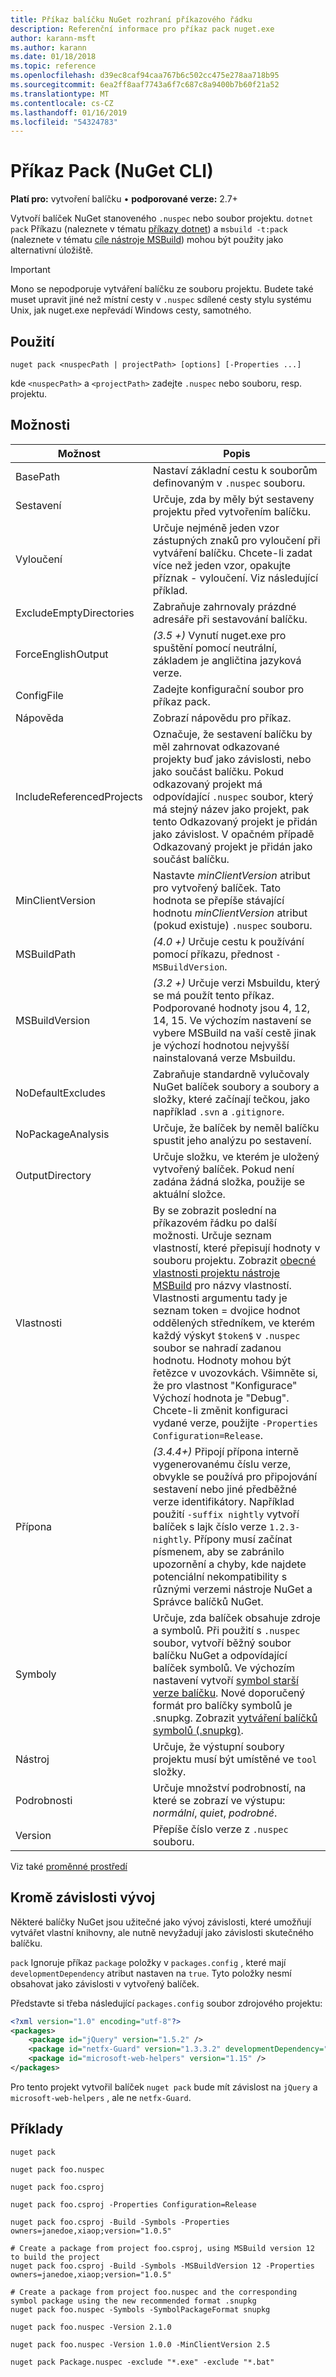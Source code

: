 ```yaml
---
title: Příkaz balíčku NuGet rozhraní příkazového řádku
description: Referenční informace pro příkaz pack nuget.exe
author: karann-msft
ms.author: karann
ms.date: 01/18/2018
ms.topic: reference
ms.openlocfilehash: d39ec8caf94caa767b6c502cc475e278aa718b95
ms.sourcegitcommit: 6ea2ff8aaf7743a6f7c687c8a9400b7b60f21a52
ms.translationtype: MT
ms.contentlocale: cs-CZ
ms.lasthandoff: 01/16/2019
ms.locfileid: "54324783"
---
```

# <a name="pack-command-nuget-cli"></a>Příkaz Pack (NuGet CLI)

**Platí pro:** vytvoření balíčku &bullet; **podporované verze:** 2.7+

Vytvoří balíček NuGet stanoveného `.nuspec` nebo soubor projektu. `dotnet pack` Příkazu (naleznete v tématu [příkazy dotnet](dotnet-Commands.md)) a `msbuild -t:pack` (naleznete v tématu [cíle nástroje MSBuild](../reference/msbuild-targets.md)) mohou být použity jako alternativní úložiště.

> [!Important]
> Mono se nepodporuje vytváření balíčku ze souboru projektu. Budete také muset upravit jiné než místní cesty v `.nuspec` sdílené cesty stylu systému Unix, jak nuget.exe nepřevádí Windows cesty, samotného.

## <a name="usage"></a>Použití

```cli
nuget pack <nuspecPath | projectPath> [options] [-Properties ...]
```

kde `<nuspecPath>` a `<projectPath>` zadejte `.nuspec` nebo souboru, resp. projektu.

## <a name="options"></a>Možnosti

| Možnost | Popis |
| --- | --- |
| BasePath | Nastaví základní cestu k souborům definovaným v `.nuspec` souboru. |
| Sestavení | Určuje, zda by měly být sestaveny projektu před vytvořením balíčku. |
| Vyloučení | Určuje nejméně jeden vzor zástupných znaků pro vyloučení při vytváření balíčku. Chcete-li zadat více než jeden vzor, opakujte příznak - vyloučení. Viz následující příklad. |
| ExcludeEmptyDirectories | Zabraňuje zahrnovaly prázdné adresáře při sestavování balíčku. |
| ForceEnglishOutput | *(3.5 +)*  Vynutí nuget.exe pro spuštění pomocí neutrální, základem je angličtina jazyková verze. |
| ConfigFile | Zadejte konfigurační soubor pro příkaz pack. |
| Nápověda | Zobrazí nápovědu pro příkaz. |
| IncludeReferencedProjects | Označuje, že sestavení balíčku by měl zahrnovat odkazované projekty buď jako závislosti, nebo jako součást balíčku. Pokud odkazovaný projekt má odpovídající `.nuspec` soubor, který má stejný název jako projekt, pak tento Odkazovaný projekt je přidán jako závislost. V opačném případě Odkazovaný projekt je přidán jako součást balíčku. |
| MinClientVersion | Nastavte *minClientVersion* atribut pro vytvořený balíček. Tato hodnota se přepíše stávající hodnotu *minClientVersion* atribut (pokud existuje) `.nuspec` souboru. |
| MSBuildPath | *(4.0 +)*  Určuje cestu k používání pomocí příkazu, přednost `-MSBuildVersion`. |
| MSBuildVersion | *(3.2 +)*  Určuje verzi Msbuildu, který se má použít tento příkaz. Podporované hodnoty jsou 4, 12, 14, 15. Ve výchozím nastavení se vybere MSBuild na vaší cestě jinak je výchozí hodnotou nejvyšší nainstalovaná verze Msbuildu. |
| NoDefaultExcludes | Zabraňuje standardně vylučovaly NuGet balíček soubory a soubory a složky, které začínají tečkou, jako například `.svn` a `.gitignore`. |
| NoPackageAnalysis | Určuje, že balíček by neměl balíčku spustit jeho analýzu po sestavení. |
| OutputDirectory | Určuje složku, ve kterém je uložený vytvořený balíček. Pokud není zadána žádná složka, použije se aktuální složce. |
| Vlastnosti | By se zobrazit poslední na příkazovém řádku po další možnosti. Určuje seznam vlastností, které přepisují hodnoty v souboru projektu. Zobrazit [obecné vlastnosti projektu nástroje MSBuild](/visualstudio/msbuild/common-msbuild-project-properties) pro názvy vlastností. Vlastnosti argumentu tady je seznam token = dvojice hodnot oddělených středníkem, ve kterém každý výskyt `$token$` v `.nuspec` soubor se nahradí zadanou hodnotu. Hodnoty mohou být řetězce v uvozovkách. Všimněte si, že pro vlastnost "Konfigurace" Výchozí hodnota je "Debug". Chcete-li změnit konfiguraci vydané verze, použijte `-Properties Configuration=Release`. |
| Přípona | *(3.4.4+)*  Připojí přípona interně vygenerovanému číslu verze, obvykle se používá pro připojování sestavení nebo jiné předběžné verze identifikátory. Například použití `-suffix nightly` vytvoří balíček s lajk číslo verze `1.2.3-nightly`. Přípony musí začínat písmenem, aby se zabránilo upozornění a chyby, kde najdete potenciální nekompatibility s různými verzemi nástroje NuGet a Správce balíčků NuGet. |
| Symboly | Určuje, zda balíček obsahuje zdroje a symbolů. Při použití s `.nuspec` soubor, vytvoří běžný soubor balíčku NuGet a odpovídající balíček symbolů. Ve výchozím nastavení vytvoří [symbol starší verze balíčku](../create-packages/Symbol-Packages.md). Nové doporučený formát pro balíčky symbolů je .snupkg. Zobrazit [vytváření balíčků symbolů (.snupkg)](../create-packages/Symbol-Packages-snupkg.md). |
| Nástroj | Určuje, že výstupní soubory projektu musí být umístěné ve `tool` složky. |
| Podrobnosti | Určuje množství podrobností, na které se zobrazí ve výstupu: *normální*, *quiet*, *podrobné*. |
| Version | Přepíše číslo verze z `.nuspec` souboru. |

Viz také [proměnné prostředí](cli-ref-environment-variables.md)

## <a name="excluding-development-dependencies"></a>Kromě závislosti vývoj

Některé balíčky NuGet jsou užitečné jako vývoj závislosti, které umožňují vytvářet vlastní knihovny, ale nutně nevyžadují jako závislosti skutečného balíčku.

`pack` Ignoruje příkaz `package` položky v `packages.config` , které mají `developmentDependency` atribut nastaven na `true`. Tyto položky nesmí obsahovat jako závislosti v vytvořený balíček.

Představte si třeba následující `packages.config` soubor zdrojového projektu:

```xml
<?xml version="1.0" encoding="utf-8"?>
<packages>
    <package id="jQuery" version="1.5.2" />
    <package id="netfx-Guard" version="1.3.3.2" developmentDependency="true" />
    <package id="microsoft-web-helpers" version="1.15" />
</packages>
```

Pro tento projekt vytvořil balíček `nuget pack` bude mít závislost na `jQuery` a `microsoft-web-helpers` , ale ne `netfx-Guard`.

## <a name="examples"></a>Příklady

```cli
nuget pack

nuget pack foo.nuspec

nuget pack foo.csproj

nuget pack foo.csproj -Properties Configuration=Release

nuget pack foo.csproj -Build -Symbols -Properties owners=janedoe,xiaop;version="1.0.5"

# Create a package from project foo.csproj, using MSBuild version 12 to build the project
nuget pack foo.csproj -Build -Symbols -MSBuildVersion 12 -Properties owners=janedoe,xiaop;version="1.0.5"

# Create a package from project foo.nuspec and the corresponding symbol package using the new recommended format .snupkg
nuget pack foo.nuspec -Symbols -SymbolPackageFormat snupkg

nuget pack foo.nuspec -Version 2.1.0

nuget pack foo.nuspec -Version 1.0.0 -MinClientVersion 2.5

nuget pack Package.nuspec -exclude "*.exe" -exclude "*.bat"
```
